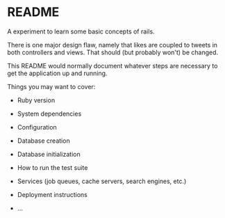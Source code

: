 # README

A experiment to learn some basic concepts of rails.

There is one major design flaw, namely that likes are coupled to tweets in both controllers and views. 
That should (but probably won't) be changed.

This README would normally document whatever steps are necessary to get the
application up and running.

Things you may want to cover:

* Ruby version

* System dependencies

* Configuration

* Database creation

* Database initialization

* How to run the test suite

* Services (job queues, cache servers, search engines, etc.)

* Deployment instructions

* ...
